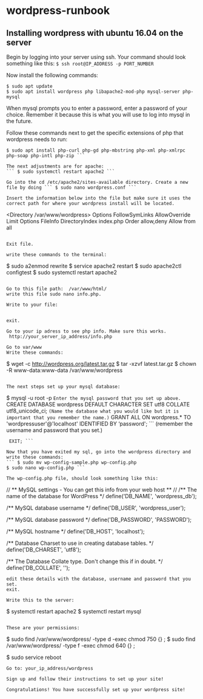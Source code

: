 # wordpress-runbook
## Installing wordpress with ubuntu 16.04 on the server

Begin by logging into your server using ssh.
Your command should look something like this:
	``` $ ssh root@IP_ADDRESS -p PORT_NUMBER ```


Now install the following commands:
```
$ sudo apt update
$ sudo apt install wordpress php libapache2-mod-php mysql-server php-mysql
```

When mysql prompts you to enter a password, enter a password of your choice. Remember it because this is what you will use to log into mysql in the future.

Follow these commands next to get the specific extensions of php that wordpress needs to run:
``` $ sudo apt update
$ sudo apt install php-curl php-gd php-mbstring php-xml php-xmlrpc php-soap php-intl php-zip ```

The next adjustments are for apache:
``` $ sudo systemctl restart apache2 ```

Go into the cd /etc/apache2/sites-available directory. Create a new file by doing ``` $ sudo nano wordpress.conf ```

Insert the information below into the file but make sure it uses the correct path for where your wordpress install will be located.
```
<Directory /var/www/wordpress>
    Options FollowSymLinks
    AllowOverride Limit Options FileInfo
    DirectoryIndex index.php
    Order allow,deny
    Allow from all
</Directory>
```

Exit file.

write these commands to the terminal: 
```
$ sudo a2enmod rewrite
$ service apache2 restart
$ sudo apache2ctl configtest
$ sudo systemctl restart apache2
```

Go to this file path:  /var/www/html/
write this file sudo nano info.php.

Write to your file: 
```
<?php
				phpinfo();
 ?>
 ```
 
exit.

Go to your ip adress to see php info. Make sure this works.
 http://your_server_ip_address/info.php
 
 Go to var/www
 Write these commands: 
 ```
 $ wget -c http://wordpress.org/latest.tar.gz
 $ tar -xzvf latest.tar.gz
 $ chown -R www-data:www-data /var/www/wordpress
 ```
 
 The next steps set up your mysql database: 
 ```
 $ mysql -u root -p ```
   Enter the mysql password that you set up above.
   ``` CREATE DATABASE wordpress DEFAULT CHARACTER SET utf8 COLLATE utf8_unicode_ci; ``` (Name the database what you would like but it is important that you remember the name.)
    ``` GRANT ALL ON wordpress.* TO 'wordpressuser'@'localhost' IDENTIFIED BY ‘password'; ``` (remember the username and password that you set.)
   ``` FLUSH PRIVILEGES;
    EXIT; ```
    
Now that you have exited my sql, go into the wordpress directory and write these commands:
``` $ sudo mv wp-config-sample.php wp-config.php
$ sudo nano wp-config.php ```

The wp-config.php file, should look something like this:
```
// ** MySQL settings - You can get this info from your web host ** //
/** The name of the database for WordPress */
define('DB_NAME', 'wordpress_db');

/** MySQL database username */
define('DB_USER', 'wordpress_user');

/** MySQL database password */
define('DB_PASSWORD', 'PASSWORD');

/** MySQL hostname */
define('DB_HOST', 'localhost');

/** Database Charset to use in creating database tables. */
define('DB_CHARSET', 'utf8');

/** The Database Collate type. Don't change this if in doubt. */
define('DB_COLLATE', '');
```
edit these details with the database, username and password that you set.
exit.

Write this to the server:
```
$ systemctl restart apache2
$ systemctl restart mysql
```

These are your permissions:
```
$ sudo find /var/www/wordpress/ -type d -exec chmod 750 {} \;
$ sudo find /var/www/wordpress/ -type f -exec chmod 640 {} \;

$ sudo service reboot
```
Go to: your_ip_address/wordpress

Sign up and follow their instructions to set up your site!

Congratulations! You have successfully set up your wordpress site!

   
